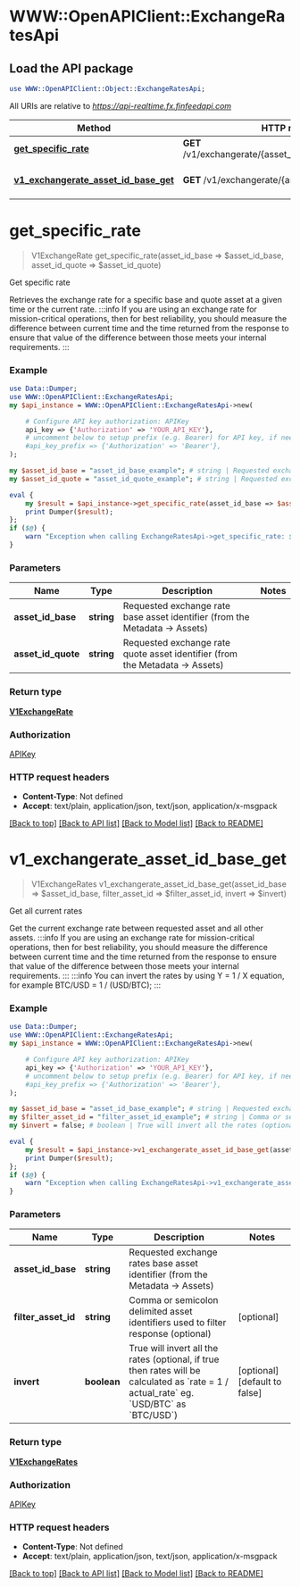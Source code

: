 # WWW::OpenAPIClient::ExchangeRatesApi

## Load the API package
```perl
use WWW::OpenAPIClient::Object::ExchangeRatesApi;
```

All URIs are relative to *https://api-realtime.fx.finfeedapi.com*

Method | HTTP request | Description
------------- | ------------- | -------------
[**get_specific_rate**](ExchangeRatesApi.md#get_specific_rate) | **GET** /v1/exchangerate/{asset_id_base}/{asset_id_quote} | Get specific rate
[**v1_exchangerate_asset_id_base_get**](ExchangeRatesApi.md#v1_exchangerate_asset_id_base_get) | **GET** /v1/exchangerate/{asset_id_base} | Get all current rates


# **get_specific_rate**
> V1ExchangeRate get_specific_rate(asset_id_base => $asset_id_base, asset_id_quote => $asset_id_quote)

Get specific rate

Retrieves the exchange rate for a specific base and quote asset at a given time or the current rate.                :::info  If you are using an exchange rate for mission-critical operations, then for best reliability, you should measure the difference between current time and the time returned from the response to ensure that value of the difference between those meets your internal requirements.  :::

### Example
```perl
use Data::Dumper;
use WWW::OpenAPIClient::ExchangeRatesApi;
my $api_instance = WWW::OpenAPIClient::ExchangeRatesApi->new(

    # Configure API key authorization: APIKey
    api_key => {'Authorization' => 'YOUR_API_KEY'},
    # uncomment below to setup prefix (e.g. Bearer) for API key, if needed
    #api_key_prefix => {'Authorization' => 'Bearer'},
);

my $asset_id_base = "asset_id_base_example"; # string | Requested exchange rate base asset identifier (from the Metadata -> Assets)
my $asset_id_quote = "asset_id_quote_example"; # string | Requested exchange rate quote asset identifier (from the Metadata -> Assets)

eval {
    my $result = $api_instance->get_specific_rate(asset_id_base => $asset_id_base, asset_id_quote => $asset_id_quote);
    print Dumper($result);
};
if ($@) {
    warn "Exception when calling ExchangeRatesApi->get_specific_rate: $@\n";
}
```

### Parameters

Name | Type | Description  | Notes
------------- | ------------- | ------------- | -------------
 **asset_id_base** | **string**| Requested exchange rate base asset identifier (from the Metadata -&gt; Assets) | 
 **asset_id_quote** | **string**| Requested exchange rate quote asset identifier (from the Metadata -&gt; Assets) | 

### Return type

[**V1ExchangeRate**](V1ExchangeRate.md)

### Authorization

[APIKey](../README.md#APIKey)

### HTTP request headers

 - **Content-Type**: Not defined
 - **Accept**: text/plain, application/json, text/json, application/x-msgpack

[[Back to top]](#) [[Back to API list]](../README.md#documentation-for-api-endpoints) [[Back to Model list]](../README.md#documentation-for-models) [[Back to README]](../README.md)

# **v1_exchangerate_asset_id_base_get**
> V1ExchangeRates v1_exchangerate_asset_id_base_get(asset_id_base => $asset_id_base, filter_asset_id => $filter_asset_id, invert => $invert)

Get all current rates

Get the current exchange rate between requested asset and all other assets.                :::info  If you are using an exchange rate for mission-critical operations, then for best reliability, you should measure the difference between current time and the time returned from the response to ensure that value of the difference between those meets your internal requirements.  :::                :::info  You can invert the rates by using Y = 1 / X equation, for example BTC/USD = 1 / (USD/BTC);  :::

### Example
```perl
use Data::Dumper;
use WWW::OpenAPIClient::ExchangeRatesApi;
my $api_instance = WWW::OpenAPIClient::ExchangeRatesApi->new(

    # Configure API key authorization: APIKey
    api_key => {'Authorization' => 'YOUR_API_KEY'},
    # uncomment below to setup prefix (e.g. Bearer) for API key, if needed
    #api_key_prefix => {'Authorization' => 'Bearer'},
);

my $asset_id_base = "asset_id_base_example"; # string | Requested exchange rates base asset identifier (from the Metadata -> Assets)
my $filter_asset_id = "filter_asset_id_example"; # string | Comma or semicolon delimited asset identifiers used to filter response (optional)
my $invert = false; # boolean | True will invert all the rates (optional, if true then rates will be calculated as `rate = 1 / actual_rate` eg. `USD/BTC` as `BTC/USD`)

eval {
    my $result = $api_instance->v1_exchangerate_asset_id_base_get(asset_id_base => $asset_id_base, filter_asset_id => $filter_asset_id, invert => $invert);
    print Dumper($result);
};
if ($@) {
    warn "Exception when calling ExchangeRatesApi->v1_exchangerate_asset_id_base_get: $@\n";
}
```

### Parameters

Name | Type | Description  | Notes
------------- | ------------- | ------------- | -------------
 **asset_id_base** | **string**| Requested exchange rates base asset identifier (from the Metadata -&gt; Assets) | 
 **filter_asset_id** | **string**| Comma or semicolon delimited asset identifiers used to filter response (optional) | [optional] 
 **invert** | **boolean**| True will invert all the rates (optional, if true then rates will be calculated as &#x60;rate &#x3D; 1 / actual_rate&#x60; eg. &#x60;USD/BTC&#x60; as &#x60;BTC/USD&#x60;) | [optional] [default to false]

### Return type

[**V1ExchangeRates**](V1ExchangeRates.md)

### Authorization

[APIKey](../README.md#APIKey)

### HTTP request headers

 - **Content-Type**: Not defined
 - **Accept**: text/plain, application/json, text/json, application/x-msgpack

[[Back to top]](#) [[Back to API list]](../README.md#documentation-for-api-endpoints) [[Back to Model list]](../README.md#documentation-for-models) [[Back to README]](../README.md)

